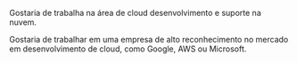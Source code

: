Gostaria de trabalha na área de cloud desenvolvimento e suporte na nuvem.

Gostaria de trabalhar em uma empresa de alto reconhecimento no mercado em desenvolvimento de cloud, como Google, AWS ou Microsoft. 
